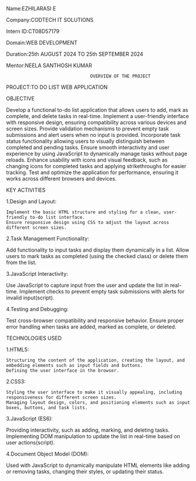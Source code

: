Name:EZHILARASI E

Company:CODTECH IT SOLUTIONS

Intern ID:CT08D57179

Domain:WEB DEVELOPMENT

Duration:25th AUGUST 2024 TO 25th SEPTEMBER 2024

Mentor:NEELA SANTHOSH KUMAR

                                    OVERVIEW OF THE PROJECT

PROJECT:TO DO LIST WEB APPLICATION

OBJECTIVE

Develop a functional to-do list application that allows users to add, mark as complete, and delete tasks in real-time.
Implement a user-friendly interface with responsive design, ensuring compatibility across various devices and screen sizes.
Provide validation mechanisms to prevent empty task submissions and alert users when no input is provided.
Incorporate task status functionality allowing users to visually distinguish between completed and pending tasks.
Ensure smooth interactivity and user experience by using JavaScript to dynamically manage tasks without page reloads.
Enhance usability with icons and visual feedback, such as changing icons for completed tasks and applying strikethroughs for easier tracking.
Test and optimize the application for performance, ensuring it works across different browsers and devices.

KEY ACTIVITIES

1.Design and Layout:

    Implement the basic HTML structure and styling for a clean, user-friendly to-do list interface.
    Ensure responsive design using CSS to adjust the layout across different screen sizes​.

2.Task Management Functionality:

   Add functionality to input tasks and display them dynamically in a list.
   Allow users to mark tasks as completed (using the checked class) or delete them from the list​.

3.JavaScript Interactivity:

   Use JavaScript to capture input from the user and update the list in real-time.
   Implement checks to prevent empty task submissions with alerts for invalid input​(script).

4.Testing and Debugging:

   Test cross-browser compatibility and responsive behavior.
   Ensure proper error handling when tasks are added, marked as complete, or deleted.

TECHNOLOGIES USED

1.HTML5:

    Structuring the content of the application, creating the layout, and embedding elements such as input fields and buttons.
    Defining the user interface in the browser​.

2.CSS3:

    Styling the user interface to make it visually appealing, including responsiveness for different screen sizes.
    Managing layout design, colors, and positioning elements such as input boxes, buttons, and task lists​.

3.JavaScript (ES6):

   Providing interactivity, such as adding, marking, and deleting tasks.
   Implementing DOM manipulation to update the list in real-time based on user actions​(script).

4.Document Object Model (DOM):

   Used with JavaScript to dynamically manipulate HTML elements like adding or removing tasks, changing their styles, or updating their status.
